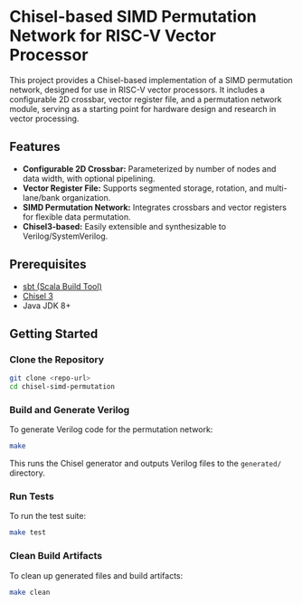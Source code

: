# Chisel-based SIMD Permutation Network for RISC-V Vector Processor

This project provides a Chisel-based implementation of a SIMD permutation network, designed for use in RISC-V vector processors. It includes a configurable 2D crossbar, vector register file, and a permutation network module, serving as a starting point for hardware design and research in vector processing.

## Features
- **Configurable 2D Crossbar:** Parameterized by number of nodes and data width, with optional pipelining.
- **Vector Register File:** Supports segmented storage, rotation, and multi-lane/bank organization.
- **SIMD Permutation Network:** Integrates crossbars and vector registers for flexible data permutation.
- **Chisel3-based:** Easily extensible and synthesizable to Verilog/SystemVerilog.

## Prerequisites
- [sbt (Scala Build Tool)](https://www.scala-sbt.org/)
- [Chisel 3](https://www.chisel-lang.org/)
- Java JDK 8+

## Getting Started

### Clone the Repository
```bash
git clone <repo-url>
cd chisel-simd-permutation
```

### Build and Generate Verilog
To generate Verilog code for the permutation network:
```bash
make
```
This runs the Chisel generator and outputs Verilog files to the `generated/` directory.

### Run Tests
To run the test suite:
```bash
make test
```

### Clean Build Artifacts
To clean up generated files and build artifacts:
```bash
make clean
```
